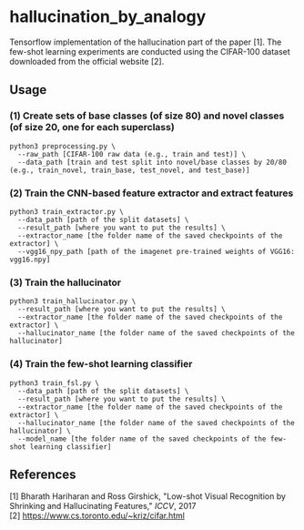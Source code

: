 # hallucination_by_analogy
Tensorflow implementation of the hallucination part of the paper [1]. The few-shot learning experiments are conducted using the CIFAR-100 dataset downloaded from the official website [2].

## Usage
### (1) Create sets of base classes (of size 80) and novel classes (of size 20, one for each superclass)
```
python3 preprocessing.py \
  --raw_path [CIFAR-100 raw data (e.g., train and test)] \
  --data_path [train and test split into novel/base classes by 20/80 (e.g., train_novel, train_base, test_novel, and test_base)]
```

### (2) Train the CNN-based feature extractor and extract features
```
python3 train_extractor.py \
  --data_path [path of the split datasets] \
  --result_path [where you want to put the results] \
  --extractor_name [the folder name of the saved checkpoints of the extractor] \
  --vgg16_npy_path [path of the imagenet pre-trained weights of VGG16: vgg16.npy]
```

### (3) Train the hallucinator
```
python3 train_hallucinator.py \
  --result_path [where you want to put the results] \
  --extractor_name [the folder name of the saved checkpoints of the extractor] \
  --hallucinator_name [the folder name of the saved checkpoints of the hallucinator]
```

### (4) Train the few-shot learning classifier
```
python3 train_fsl.py \
  --data_path [path of the split datasets] \
  --result_path [where you want to put the results] \
  --extractor_name [the folder name of the saved checkpoints of the extractor] \
  --hallucinator_name [the folder name of the saved checkpoints of the hallucinator] \
  --model_name [the folder name of the saved checkpoints of the few-shot learning classifier]
```

## References
[1] Bharath Hariharan and Ross Girshick, "Low-shot Visual Recognition by Shrinking and Hallucinating Features," *ICCV*, 2017  
[2] https://www.cs.toronto.edu/~kriz/cifar.html  